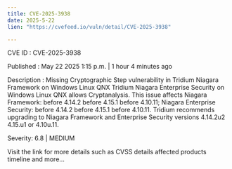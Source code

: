 ```yaml
---
title: CVE-2025-3938
date: 2025-5-22
lien: "https://cvefeed.io/vuln/detail/CVE-2025-3938"

---
```


CVE ID : CVE-2025-3938

Published :  May 22
2025
1:15 p.m. | 1 hour
4 minutes ago

Description : Missing Cryptographic Step vulnerability in Tridium Niagara Framework on Windows
Linux
QNX
Tridium Niagara Enterprise Security on Windows
Linux
QNX allows Cryptanalysis. This issue affects Niagara Framework: before 4.14.2
before 4.15.1
before 4.10.11; Niagara Enterprise Security: before 4.14.2
before 4.15.1
before 4.10.11. Tridium recommends upgrading to Niagara Framework and Enterprise Security versions 4.14.2u2
4.15.u1
or 4.10u.11.

Severity: 6.8 | MEDIUM

Visit the link for more details
such as CVSS details
affected products
timeline
and more...
